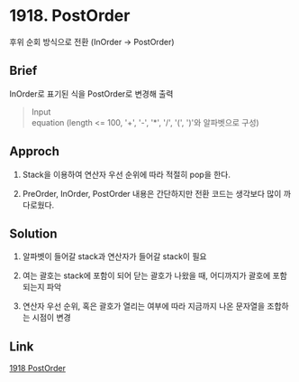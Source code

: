 # 1918. PostOrder  
후위 순회 방식으로 전환 (InOrder -> PostOrder)  


## Brief  
InOrder로 표기된 식을 PostOrder로 변경해 출력  

> Input  
> equation (length <= 100, '+', '-', '*', '/', '(', ')'와 알파벳으로 구성)  


## Approch  
1. Stack을 이용하여 연산자 우선 순위에 따라 적절히 pop을 한다.  

2. PreOrder, InOrder, PostOrder 내용은 간단하지만 전환 코드는 생각보다 많이 까다로웠다.  


## Solution  
1. 알파벳이 들어갈 stack과 연산자가 들어갈 stack이 필요  

2. 여는 괄호는 stack에 포함이 되어 닫는 괄호가 나왔을 때, 어디까지가 괄호에 포함되는지 파악  

3. 연산자 우선 순위, 혹은 괄호가 열리는 여부에 따라 지금까지 나온 문자열을 조합하는 시점이 변경  
    

## Link  
[1918 PostOrder](https://www.acmicpc.net/problem/1918)  